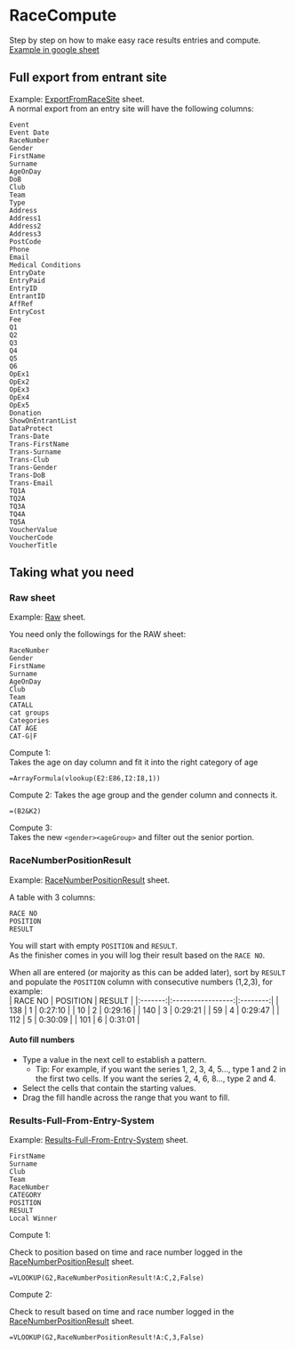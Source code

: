 # RaceCompute

Step by step on how to make easy race results entries and compute. 
[Example in google sheet ](https://docs.google.com/spreadsheets/d/1NWXwv5VSuLRH6ptMHkPPIhTXmVkEqkVxTKUloUXtz4E)

## Full export from entrant site  

Example: [ExportFromRaceSite](https://docs.google.com/spreadsheets/d/1NWXwv5VSuLRH6ptMHkPPIhTXmVkEqkVxTKUloUXtz4E/edit#gid=279737281) sheet.   
A normal export from an entry site will have the following columns:  
```
Event
Event Date
RaceNumber
Gender
FirstName
Surname
AgeOnDay
DoB
Club
Team
Type
Address
Address1
Address2
Address3
PostCode
Phone
Email
Medical Conditions
EntryDate
EntryPaid
EntryID
EntrantID
AffRef
EntryCost
Fee
Q1
Q2
Q3
Q4
Q5
Q6
OpEx1
OpEx2
OpEx3
OpEx4
OpEx5
Donation
ShowOnEntrantList
DataProtect
Trans-Date
Trans-FirstName
Trans-Surname
Trans-Club
Trans-Gender
Trans-DoB
Trans-Email
TQ1A
TQ2A
TQ3A
TQ4A
TQ5A
VoucherValue
VoucherCode
VoucherTitle
```


## Taking what you need

### Raw sheet 

Example: [Raw](https://docs.google.com/spreadsheets/d/1NWXwv5VSuLRH6ptMHkPPIhTXmVkEqkVxTKUloUXtz4E/edit#gid=681996296) sheet.

You need only the followings for the RAW sheet:  
```
RaceNumber
Gender
FirstName
Surname
AgeOnDay
Club
Team
CATALL
cat groups
Categories
CAT AGE
CAT-G|F
```  

Compute 1:  
Takes the age on day column and fit it into the right category of age
```
=ArrayFormula(vlookup(E2:E86,I2:I8,1))
```  
Compute 2: 
Takes the age group and the gender column and connects it.  
```
=(B2&K2)
```  
Compute 3:  
Takes the new `<gender><ageGroup>` and filter out the senior portion. 



### RaceNumberPositionResult

Example: [RaceNumberPositionResult](https://docs.google.com/spreadsheets/d/1NWXwv5VSuLRH6ptMHkPPIhTXmVkEqkVxTKUloUXtz4E/edit#gid=1672809147) sheet.  

A table with 3 columns:  
```
RACE NO	
POSITION
RESULT
```

You will start with empty `POSITION` and `RESULT`.  
As the finisher comes in you will log their result based on the `RACE NO`.  

When all are entered (or majority as this can be added later), sort by `RESULT` and populate the `POSITION` column with consecutive numbers (1,2,3), for example:  
| RACE NO |      POSITION     |  RESULT  |
|:-------:|:-----------------:|:--------:|
|   138   |                 1 |  0:27:10 |
|    10   |                 2 |  0:29:16 |
|   140   |                 3 |  0:29:21 |
|    59   |                 4 |  0:29:47 |
|   112   |                 5 |  0:30:09 |
|   101   |                 6 |  0:31:01 |


#### Auto fill numbers

* Type a value in the next cell to establish a pattern.
  * Tip: For example, if you want the series 1, 2, 3, 4, 5..., type 1 and 2 in the first two cells. If you want the series 2, 4, 6, 8..., type 2 and 4.
* Select the cells that contain the starting values.
* Drag the fill handle across the range that you want to fill.


### Results-Full-From-Entry-System

Example: [Results-Full-From-Entry-System](https://docs.google.com/spreadsheets/d/1NWXwv5VSuLRH6ptMHkPPIhTXmVkEqkVxTKUloUXtz4E/edit#gid=1703698175) sheet.

```
FirstName
Surname
Club
Team
RaceNumber
CATEGORY
POSITION
RESULT
Local Winner
```

Compute 1:  

Check to position based on time and race number logged in the [RaceNumberPositionResult](https://docs.google.com/spreadsheets/d/1NWXwv5VSuLRH6ptMHkPPIhTXmVkEqkVxTKUloUXtz4E/edit#gid=1672809147) sheet.  
```
=VLOOKUP(G2,RaceNumberPositionResult!A:C,2,False)
```

Compute 2:  

Check to result based on time and race number logged in the [RaceNumberPositionResult](https://docs.google.com/spreadsheets/d/1NWXwv5VSuLRH6ptMHkPPIhTXmVkEqkVxTKUloUXtz4E/edit#gid=1672809147) sheet.  

```
=VLOOKUP(G2,RaceNumberPositionResult!A:C,3,False)
```